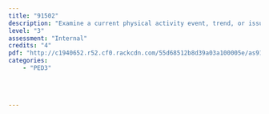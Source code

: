 ```yaml
---
title: "91502"
description: "Examine a current physical activity event, trend, or issue and its impact on New Zealand society"
level: "3"
assessment: "Internal"
credits: "4"
pdf: "http://c1940652.r52.cf0.rackcdn.com/55d68512b8d39a03a100005e/as91502.pdf"
categories:
    - "PED3"
    
    
    
    
---
```

